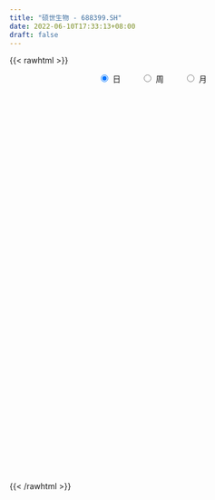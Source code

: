 ```yaml
---
title: "硕世生物 - 688399.SH"
date: 2022-06-10T17:33:13+08:00
draft: false
---
```

{{< rawhtml >}}
    <div style="text-align: center">
        <label style="padding: 1rem;"><input style="margin-right: .5rem" type="radio" name="period" value="D" checked onclick="period_change(this)">日</label>
        <label style="padding: 1rem;"><input style="margin-right: .5rem" type="radio" name="period" value="W" onclick="period_change(this)">周</label>
        <label style="padding: 1rem;"><input style="margin-right: .5rem" type="radio" name="period" value="M" onclick="period_change(this)">月</label>
    </div>
    <div id="chart" style="height: 700px;"></div> 
    <script type="text/javascript">
        const D_v = [38782.76,28081.62,25357.22,18864.84,17403.95,28516.25,24449.21,23983.71,20640.29,18858.58,16877.17,13472.71,11910.28,11844.7,9794.44,22203.07,12009.11,24278.7,36377.11,35730.53,30720.88,23841.67,17636.84,20338.62,18436.72,18752.45,26472.79,24823.11,24179.06,17306.51,22122.57,20115.24,21867.08,22971.07,20191.61,24094.73,24729.22,32839.67,28073.78,25205.4,31472.59,33196.04,20408.4,20875.77,23209.15,21284.4,15935.03,16725.35,16436.86,25188.05,18741.42,18110.81,24986.82,20761.93,25791.72,27685.53,12708.05,13638.1,16620.74,12879.45,13074.71,11929.82,15202.16,12517.4,10970.53,26571.58,22685.28,13146.5,11318.35,12485.59,9708.67,6994.54,13991.75,12200.92,13594.45,6881.49,12070.79,10218.25,13676.53,8967.05,7178.43,10323.21,11637.87,7964.85,14985.9,26905.81,21838.5,28407.07,33376.74,20560.57,17864.67,16032.09,11446.31,14661.29,16925.69,17860.22,14230.8,18027.34,9735.81,10527.93,7192.05,10026.57,10557.6,12138.96,8379.85,7785.03,22495.55,17757.6,24182.34,14198.57,13039.26,8666.36,8760.7,8627.55,9546.21,12030.0,17289.97,10870.97,5806.41,4733.62,3712.38,8954.42,4579.77,4704.9,4762.46,12860.26,9449.69,9173.86,6183.52,4489.75,6814.95,5124.58,5831.37,8669.89,7151.02,16167.64,12791.11,10740.42,16271.46,16797.57,12654.76,9670.09,6753.43,9381.6,10566.64,11727.21,33910.21,17782.32,14482.21,14366.16,19044.13,13782.48,11755.72,11272.5,11564.66,12056.94,25435.6,16853.78,10187.51,14391.52,8901.9,11182.63,10376.57,8208.29,5431.22,6261.89,4048.26,22130.79,44969.11,37401.21,23284.57,15660.51,13224.77,14685.97,11594.14,12081.93,10135.39,8733.68,10096.72,10937.53,8212.65,10537.51,8697.14,7245.7,6091.33,5682.31,5161.23,4591.36,9930.38,7478.67,5713.69,4052.6,8153.56,3786.46,6801.38,8617.18,4194.41,5377.97,4249.4,6694.78,4499.66,3704.49,5543.85,12286.29,9234.19,5303.9,6012.11,7577.44,8032.9,9062.98,5422.4,3769.14,5856.26,4276.68,4062.83,5063.77,5631.35,8462.7,5359.53,16134.82,11730.64,20243.17,32787.11,23320.41,21347.56,14118.95,9088.9,31344.57,49177.81,35001.59,35521.89,32932.69,20960.53,21538.58,17707.47,11128.1,11800.41,31303.24,23168.03,22998.01,14518.71,13352.1,11297.95,16227.88,9458.51,9098.75,7998.86,9680.38,10022.17,12975.51,21202.04,15665.34,11808.4,8591.38,7178.16,6834.75,7132.7,4049.91,6327.7,9931.72,6225.35,12336.8,7818.17,11561.26,21304.23,13843.55,14860.55,10487.13,10379.15,10899.23,18862.24,15450.24,11247.3,14414.99,8023.76,6221.66,5617.27,12305.32,5379.73,6583.04,5655.85,6359.66,8462.92,4228.09,4372.37,6577.29,8808.11,8259.23,7260.86,6652.94,9964.03,15994.73,11368.58,23855.05,24591.35,26699.42,18743.18,14093.86,16138.8,8220.05,8370.93,8490.07,7848.26,8476.06,5575.57,6930.85,4434.36,5902.44,5978.56,6297.49,6270.77,5291.72,15744.49,6644.96,9631.08,9698.04,8864.91,6450.58,3753.63,4871.6,4133.76,5394.79,4124.94,4522.04,7821.58,4435.3,3636.62,4441.68,7030.85,3973.53,3592.71,3372.81,4390.87,3207.54,4566.02,2877.05,5168.11,4054.58,4700.29,3521.13,4046.9,5377.9,7362.12,12240.46,5484.22,13964.64,6471.05,4934.92,4497.28,5687.89,24720.05,16796.57,9110.32,8657.8,15336.41,8110.69,6798.53,8598.37,5230.08,6392.7,4776.36,5409.42,11844.89,5941.25,5208.84,8742.48,4407.23,4936.58,9959.72,5249.91,8633.53,8625.05,40298.01,31395.98,22216.02,13377.2,9387.28,11019.51,7954.87,7200.97,7936.89,8703.67,8719.62,13820.25,8309.42,7474.37,6826.63,16831.6,9094.68,6169.5,7768.36,5935.99,16431.96,20536.28,13774.94,16442.76,13337.62,12344.83,15302.01,11189.18,40911.1,37977.46,42613.94,56444.17,61928.35,71090.56,74965.28,52234.22,29914.55,27958.14,32802.75,16638.88,14691.99,10712.27,14613.86,12157.64,11685.07,9392.78,11937.39,10954.28,14655.34,7720.62,7192.04,18065.72,9437.06,20004.92,14019.6,13439.13,7728.33,15385.78,37332.25,35442.34,20131.19,19078.34,15912.29,16044.56,16038.8,18366.77,15107.08,26313.9,52659.5,50987.96,30345.48,30945.59,22520.69,18817.66,20084.41,16806.48,10766.9,17259.62,14441.85,10904.65,31854.7,21221.55,19488.71,13227.51,16118.24,10710.35,13458.3,12432.26,13747.58,13821.36,32214.51,29471.37,12670.55,15084.81,12912.2,10512.89,8068.72,11052.38,13687.4,13265.5,21459.03,12764.79,22349.93,16446.14,9071.11,10897.16,13495.55,11192.81,8888.23,11080.76,20206.98,6708.72,8291.41,19007.6,44369.16,30517.04,15232.65,14375.21,19041.89,21510.78,11115.08,9536.76,10202.96,14083.45,13876.21,9432.98,6299.93,11191.24]
const D_histogram = [0.0,0.4084330484,-0.3636770481,-0.6589031687,-0.5763465035,-0.0117663412,0.0582790844,0.6167430252,1.1896426994,1.3763622971,1.2679014184,0.6830236001,0.0207315546,-0.3835477888,-0.8695240764,-0.3383828277,-0.1074821338,0.7051407564,3.4151041292,4.9697498291,6.0788594355,5.8654144983,4.9765537651,4.4118135999,3.9970229877,3.9281680751,5.4160717091,7.0395212006,7.0883524615,6.8973398822,7.2203760629,7.2253112765,8.1641346107,10.2778004791,10.9061320601,14.3422022453,18.936645763,17.5020153656,11.6288189446,7.5614095144,8.1282118902,5.3930053318,2.3466062687,0.0540365696,-2.4041442029,-5.1974605724,-6.2186482857,-7.273929797,-7.4196965274,-6.1686566571,-5.9749921604,-5.6971282767,-5.0151593439,-6.3282701548,-9.1513003064,-12.5521237911,-15.2721999314,-16.4513542008,-17.4537211953,-17.0091487876,-15.0869870489,-13.1889521863,-10.3556711484,-8.340024514,-7.8871569315,-9.6895441336,-10.9018244775,-11.3137773949,-11.4658129636,-10.2146806645,-9.1474576499,-8.0225565155,-7.2314871456,-6.8960914931,-5.8538885036,-4.8349898161,-4.7218651756,-4.7025704255,-5.1842088463,-5.0084677331,-4.125568115,-3.1222184327,-1.5668255745,-0.388584481,0.981866992,3.8135506097,5.9489301043,9.2422667674,11.4581999234,11.6944393429,10.7848241218,9.3728414929,8.5512445546,8.6082836278,8.3184844577,7.8668764662,6.9966762956,5.1771087824,3.6240185905,2.4004516333,1.1612960218,0.1463510157,-0.3484451571,-1.6270825008,-2.8667923929,-2.9141942072,-0.7277745802,-0.2823440827,1.2278965164,2.0057367682,1.6027082837,1.4202337465,1.1028053999,0.9178573928,0.0149789929,0.3061299176,-0.3269916065,-1.2068279722,-1.8401538355,-1.9669565378,-1.9004434842,-2.5728193738,-2.8082197524,-2.7190829368,-2.4371332104,-1.1871245895,-0.959900875,-1.1281919043,-1.4883180766,-1.6432783098,-1.7988129091,-1.6112405955,-1.2945481032,-0.7286962491,-0.4271568098,-0.840908913,-0.5759783198,-0.5364145273,-0.0052482799,0.5585996763,0.5575253925,0.8182712048,0.9110514366,1.2285711979,1.0114626855,1.2781815414,2.7866093683,3.2590702839,3.0047014058,3.1583270338,3.6609139671,3.0628831124,2.5115803144,2.1569694813,1.8104027964,1.548013369,1.8374545724,1.3608532031,0.7476347871,0.6140213876,0.282460333,-0.4448891233,-0.4730428732,-0.6098703591,-0.6141585283,-0.7258402053,-0.7422482546,0.113457385,3.11142303,5.0733929339,4.7316875569,4.4120832256,3.2936107554,1.9527394653,1.122244528,-0.0659651989,-1.2991590358,-1.9983540419,-2.8998293495,-3.9686740509,-4.040947769,-3.2988163278,-2.9270297025,-2.7708302842,-2.4855100414,-2.3761638813,-2.3251007311,-2.1777576479,-1.6422530872,-1.1800703394,-0.9430126776,-0.6116386903,-0.8370122209,-0.7836962108,-1.2210535872,-2.1916871072,-2.618080585,-2.5454857044,-2.4312780559,-2.5869096931,-2.3921809115,-1.9921813969,-1.3989017817,-0.3754329966,0.4615461536,1.0575755232,1.2289725494,1.6419080403,1.8253817728,2.1352435139,2.0966941754,1.9403941673,1.773411702,1.5808326766,1.3461554879,1.1077277009,1.1258120434,0.678298856,0.1574299618,0.6424408062,0.8905496286,1.4256895426,2.7291021463,3.1274148016,2.6304771054,2.4929359751,2.2809665044,3.0033937008,4.9668462288,5.4726023735,5.7634491185,4.1509043896,3.4006843765,1.7802505121,-0.0015943624,-1.398719012,-2.5555003049,-1.424290958,-1.287169584,-0.7830984997,-0.4776356571,-0.7104412503,-0.8532613164,-0.466932339,-0.5792532697,-0.9439413573,-1.0351917258,-1.021942213,-0.8790182368,-1.1708469804,-0.6374086923,-0.2367185255,-0.2945238315,-0.5524025486,-0.7045640578,-0.5562434907,-0.667712231,-0.7348973615,-0.6453231804,-0.4409366283,-0.2521547533,0.1083396811,0.2784323882,0.6342549195,1.6856387693,1.9270212408,1.5134767674,0.8716773338,0.3852274059,0.2115848512,0.5010858213,0.1877032843,-0.1467684139,-1.0298894609,-1.7589749464,-2.0289203282,-2.0784641313,-2.4483990325,-2.465765615,-2.1707413493,-2.0235628581,-1.7507071711,-1.7367773983,-1.6100458791,-1.3728284312,-0.9914276043,-0.4442156372,-0.2330118661,-0.338678588,-0.6398333382,-0.5772110288,-0.1175161514,0.3393969374,1.2152880549,1.6241664639,2.3514565773,2.6145280914,2.5196616277,1.8767594332,1.3690598943,1.0500071012,0.7403584386,0.3624424181,-0.1350038529,-0.484426308,-0.8397115731,-1.027523334,-1.0222355907,-1.1906162665,-1.0268156167,-0.6285095192,-0.2685932396,-0.7633930423,-1.131886598,-1.7081944982,-2.3385324124,-2.3044873051,-2.3700278827,-2.2811037361,-1.8669974867,-1.4586174323,-1.1446620557,-0.9222465036,-0.759105625,-0.3087252472,-0.0081777154,0.1035870285,0.0386009057,0.1284400628,0.1073782769,0.1484914962,0.1303546434,0.2614440541,0.3662787002,0.1930562845,0.2262506603,0.1000259965,-0.0023060055,-0.0415350467,0.0483689429,0.2341713318,0.1328499226,-0.2136259072,0.1447304097,0.3832962187,0.9794855045,1.2028306127,1.2807810385,1.3716381798,0.9540690975,1.7308767862,2.3347754342,2.581444611,2.4073435535,2.6617442996,2.6471194835,2.4528644033,1.8072741205,1.2193114653,0.9080244278,0.6191131675,0.353493496,0.5297677181,0.5698749795,0.5722882095,0.3077757391,0.0607936241,-0.0417767696,0.0799129376,0.0784180328,0.2082967952,0.2613487773,1.3011838729,1.9894473792,1.7409093011,1.3418413787,0.9256361655,0.2567456618,-0.4020268226,-0.787349166,-0.9480138416,-1.1270394059,-1.0580071173,-0.7389778508,-0.5782381031,-0.6284804494,-0.6645826737,-0.3552866817,-0.2590824541,-0.1617701924,-0.2924959988,-0.400364322,-0.1025183577,0.4278597782,0.7095308833,0.8572250089,0.9878299966,0.8631386706,0.9435716194,0.8685986334,1.6005524804,2.5180092063,3.0454346566,4.5420798884,5.402942829,7.3701238994,5.6592700915,3.0740932659,1.3438592184,-0.0577120649,-2.2026768257,-3.4778440708,-4.5083138628,-5.109881276,-5.4492171544,-5.5748376722,-5.477652871,-5.11025983,-4.6181317786,-4.2194480247,-4.1395049208,-3.8341780337,-3.3706011183,-2.6068371034,-2.0215079213,-1.1892742202,-0.5067689708,-0.4077535812,-0.142651153,-0.1680120162,0.3601858825,1.0645203554,1.1915177221,1.3506058892,1.4111763044,1.4604038647,1.4940600908,0.7737783791,0.1338608113,0.5322666231,1.8152840111,2.6457965548,2.4928186889,1.7895634658,1.2713316808,1.0477766931,1.1139769358,0.6678264224,0.433589704,0.3868632953,-0.0551379184,-0.2895480337,0.333223692,0.7450963475,0.6862330218,0.7486579664,0.8393674527,0.5365329239,0.0163629125,-0.210108433,-0.1016599323,-0.0146580365,0.8157188977,0.4865146289,0.2137442124,-0.2293754125,-0.6495774434,-1.202938306,-1.7084551585,-2.3073909387,-2.3787535933,-1.831397834,-1.7127377345,-1.3347676658,-0.3892039844,0.2482331622,0.5028461843,0.6925575997,0.7049838596,0.8018677705,0.7533286759,0.7555058068,0.1347801052,-0.2640341843,-0.5584099525,-0.1815842485,0.9737599693,1.2804794904,1.2551948632,1.0221956167,0.9082055251,-0.5070242606,-1.2840400442,-1.7628808906,-1.9223272571,-1.7437609156,-1.6299461871,-1.5449280082,-1.4846381285,-1.2743364229]
const D_fast = [0.0,0.5105413105,-0.352488048,-0.8124399608,-0.8739699215,-0.3123313445,-0.2277161478,0.4849335493,1.3552438983,1.8860540703,2.0945685462,1.6804466279,1.0233374711,0.5231711805,-0.1801861262,0.2663594156,0.4703895761,1.4592976554,5.0230370604,7.8201202176,10.4489446829,11.7018533702,12.0571310783,12.5953443131,13.1798094478,14.092996554,16.9349181152,20.3182479069,22.1391672832,23.6724896745,25.8006198708,27.6118829036,30.5917398905,35.2748558786,38.6297204747,45.6513412212,54.9799461796,57.9208196236,54.9548279387,52.7777708872,55.3766262355,53.9896710101,51.5299235142,49.2508629574,46.1916461343,42.0989646217,39.523114837,36.6493508764,34.6486600141,34.3575357202,33.0574521768,31.9110339913,31.3392130881,28.4440347385,23.3331795104,16.7943250779,10.2561989547,4.9642061351,-0.4015911582,-4.2093059474,-6.0588909709,-7.4580941549,-7.2137309041,-7.2830903982,-8.8020120486,-13.0267852841,-16.9645217474,-20.2049190135,-23.223407823,-24.5259456901,-25.745587088,-26.6263250825,-27.6431274989,-29.0317547198,-29.4530238561,-29.6428726227,-30.710214276,-31.8665621323,-33.6442527647,-34.7206285847,-34.8691209955,-34.6463259213,-33.4826394567,-32.4015444835,-30.7856262625,-27.0005549924,-23.3779429717,-17.7740396168,-12.6935564799,-9.5337072247,-7.7471164153,-6.8158886711,-5.4996744706,-3.2905644906,-1.5007425462,0.0143685789,0.8933374822,0.3680471645,-0.2790383797,-0.9024924285,-1.8513240346,-2.8296812868,-3.4115887489,-5.0969967178,-7.0534047081,-7.8293550741,-5.8248790923,-5.4500346154,-3.6328198872,-2.3535454433,-2.3558968569,-2.1833129575,-2.2250399541,-2.180523613,-3.0796572647,-2.7119738606,-3.4268432863,-4.608386645,-5.7017509672,-6.320292804,-6.7288906214,-8.0444713545,-8.9819266712,-9.5725605898,-9.899894166,-8.9466666924,-8.9594181967,-9.4097572021,-10.1419628935,-10.7077427042,-11.3129805308,-11.5282183661,-11.5351628995,-11.1514851078,-10.9567348709,-11.5807142024,-11.4597781892,-11.5543180285,-11.024463851,-10.3209659758,-10.1826589114,-9.7173452978,-9.3968022069,-8.7721396462,-8.7363824872,-8.150118246,-5.945038077,-4.6578095904,-4.161003117,-3.2177957306,-1.7999803055,-1.6322903821,-1.5556981015,-1.3710665643,-1.2650325501,-1.1404186353,-0.3916137888,-0.5280018574,-0.9543115765,-0.9344196291,-1.1953656004,-2.0339373375,-2.1803518058,-2.4696468814,-2.6274746827,-2.920616411,-3.122586524,-2.2385165381,1.5373048643,4.7676230017,5.6088395139,6.3922559891,6.0971862077,5.244499784,4.6945659787,3.489864952,1.9318813561,0.7330978396,-0.8933348054,-2.9543480195,-4.0368586799,-4.1194313206,-4.4794021209,-5.0159102736,-5.3519675412,-5.8366623515,-6.366874384,-6.7639707128,-6.6390294238,-6.471864261,-6.4705597686,-6.2920954538,-6.7267220396,-6.8693300822,-7.6119508554,-9.1305061522,-10.2114197762,-10.7751963218,-11.2688081872,-12.0711672477,-12.4744836939,-12.5725295286,-12.3289753588,-11.3993648228,-10.4469991342,-9.5865758838,-9.1079357203,-8.2845232193,-7.6447040437,-6.8010314241,-6.3154072187,-5.986608685,-5.7102382248,-5.507609081,-5.4057473977,-5.3672432595,-5.0677059061,-5.3456443796,-5.8271557833,-5.1815347373,-4.7107885077,-3.8192262081,-1.8335380679,-0.6533717122,-0.492690132,-0.0069972685,0.3512748869,1.8245505085,5.0297145937,6.9036213317,8.6353303563,8.0605117248,8.1604628058,6.9850915695,5.2028481044,3.4560437017,1.6603873327,2.4355239401,2.250852918,2.5591493775,2.7452033058,2.3347874,1.9786520048,2.2482478975,1.9911136493,1.3904402223,1.0403919224,0.798155882,0.7213252989,0.1367848103,0.5108709253,0.8523814607,0.7209451969,0.3249658426,-0.003336681,0.0059230134,-0.2724737846,-0.5233832556,-0.5951398695,-0.5009874745,-0.3752442879,0.0123350668,0.252035871,0.7664221321,2.2392156743,2.962353456,2.9271781744,2.5032980743,2.1131549978,1.9924086559,2.4071810814,2.1407243654,1.7695605638,0.6289671516,-0.5398620706,-1.3170375344,-1.8861973703,-2.8682320296,-3.5020400159,-3.7497010876,-4.1084133108,-4.2732344167,-4.6934989934,-4.9692789439,-5.0752686038,-4.941724678,-4.5055666202,-4.3526158157,-4.5429521846,-5.0040652693,-5.0857457172,-4.6554298776,-4.1136675545,-2.9339544232,-2.1190343982,-0.8038801404,0.1128233964,0.6478723396,0.4741600035,0.3087254381,0.2521744203,0.1276153675,-0.1596900485,-0.6908872827,-1.1614163149,-1.7266294732,-2.1713220676,-2.4215932221,-2.8876279644,-2.9805312188,-2.7393525011,-2.4465845314,-3.1322325947,-3.7836977998,-4.7870543247,-6.0020253419,-6.5441020609,-7.2021496092,-7.6835013966,-7.7361445189,-7.6924188225,-7.6646289598,-7.6727750337,-7.6994105613,-7.3262114953,-7.0277083923,-6.8900468913,-6.9453827877,-6.8234336149,-6.8176508315,-6.7394147382,-6.7249629302,-6.5285125059,-6.3321081848,-6.4570665294,-6.3673094885,-6.4685276532,-6.5714361566,-6.6210489594,-6.5190527342,-6.2747075123,-6.3428164409,-6.7426987474,-6.3481598281,-6.0137699645,-5.1727093025,-4.6486565411,-4.2505108558,-3.8167441695,-3.9957959774,-2.7862690922,-1.5986765856,-0.7066462561,-0.2789114252,0.6409253958,1.2880804506,1.7070414712,1.5132697185,1.2301349297,1.1458539991,1.0117210306,0.8344747331,1.1431908848,1.325766891,1.4712521735,1.2836836378,1.0518999288,0.9388853428,1.0805532843,1.0986628877,1.2806158489,1.3990050253,2.7641360892,3.9497614402,4.1364506874,4.0728431097,3.8880469379,3.2833428496,2.5240636596,1.9419040246,1.5442358887,1.0834504729,0.8879809822,1.022265786,1.0384460079,0.8310835492,0.6288356565,0.8493099781,0.8807435921,0.9376133058,0.7337634996,0.5258040959,0.7980204708,1.4353635513,1.8944173772,2.256417755,2.6339802419,2.7250735836,3.0413994372,3.1835761095,4.3156680767,5.8626271041,7.1514112185,9.7835764225,11.9951750703,15.8048871155,15.5088508305,13.6921973215,12.2979280785,10.881928779,8.1862948118,6.041666549,3.8841182913,2.005080559,0.303440392,-1.2158895438,-2.4881179603,-3.3982898768,-4.0606947701,-4.7168730224,-5.6718061486,-6.32502377,-6.7040971341,-6.5920423951,-6.5120901933,-5.9771750473,-5.4213620406,-5.4242850463,-5.1948454064,-5.2622092736,-4.6439649043,-3.6735003426,-3.2486235453,-2.7518839059,-2.3385194146,-1.9241908881,-1.5170196394,-2.0438567562,-2.6503091213,-2.1188366537,-0.3819982629,1.1099634196,1.5801902258,1.3243258692,1.1239270043,1.1623161899,1.5070106665,1.2278167588,1.1019774664,1.1519668815,0.6961811882,0.3893840644,1.0954617132,1.6936084556,1.8063033852,2.0558928215,2.356444171,2.1877428731,1.6716635899,1.3926651362,1.4756986538,1.5590360405,2.5933426991,2.3857670875,2.1664327242,1.665969246,1.0833728544,0.2292774153,-0.7033532269,-1.8791367417,-2.5451877947,-2.4556814938,-2.765205828,-2.7209276758,-1.8726649905,-1.1731695533,-0.7928449852,-0.4299941698,-0.241321945,0.0560289085,0.1958219828,0.3868755655,-0.2001551098,-0.6649779454,-1.0989562017,-0.7675265598,0.6312576503,1.258097044,1.5466111326,1.5691607902,1.6822220799,0.1402362291,-0.9577895655,-1.8773506346,-2.5173788154,-2.7747527028,-3.068424521,-3.3696383442,-3.6805079966,-3.7887903967]
const D_slow = [0.0,0.1021082621,0.0111890001,-0.1535367921,-0.297623418,-0.3005650033,-0.2859952322,-0.1318094759,0.165601199,0.5096917732,0.8266671278,0.9974230278,1.0026059165,0.9067189693,0.6893379502,0.6047422433,0.5778717098,0.7541568989,1.6079329312,2.8503703885,4.3700852474,5.836438872,7.0805773132,8.1835307132,9.1827864601,10.1648284789,11.5188464062,13.2787267063,15.0508148217,16.7751497923,18.580243808,20.3865716271,22.4276052798,24.9970553996,27.7235884146,31.3091389759,36.0433004167,40.418804258,43.3260089942,45.2163613728,47.2484143453,48.5966656783,49.1833172455,49.1968263879,48.5957903371,47.296425194,45.7417631226,43.9232806734,42.0683565415,40.5261923773,39.0324443372,37.608162268,36.354372432,34.7723048933,32.4844798167,29.346448869,25.5283988861,21.4155603359,17.0521300371,12.7998428402,9.028096078,5.7308580314,3.1419402443,1.0569341158,-0.9148551171,-3.3372411505,-6.0626972699,-8.8911416186,-11.7575948595,-14.3112650256,-16.5981294381,-18.603768567,-20.4116403534,-22.1356632266,-23.5991353525,-24.8078828066,-25.9883491005,-27.1639917068,-28.4600439184,-29.7121608517,-30.7435528804,-31.5241074886,-31.9158138822,-32.0129600025,-31.7674932545,-30.8141056021,-29.326873076,-27.0163063842,-24.1517564033,-21.2281465676,-18.5319405371,-16.1887301639,-14.0509190252,-11.8988481183,-9.8192270039,-7.8525078873,-6.1033388134,-4.8090616178,-3.9030569702,-3.3029440619,-3.0126200564,-2.9760323025,-3.0631435918,-3.469914217,-4.1866123152,-4.915160867,-5.097104512,-5.1676905327,-4.8607164036,-4.3592822116,-3.9586051406,-3.603546704,-3.327845354,-3.0983810058,-3.0946362576,-3.0181037782,-3.0998516798,-3.4015586728,-3.8615971317,-4.3533362662,-4.8284471372,-5.4716519807,-6.1737069188,-6.853477653,-7.4627609556,-7.7595421029,-7.9995173217,-8.2815652978,-8.6536448169,-9.0644643944,-9.5141676217,-9.9169777706,-10.2406147964,-10.4227888586,-10.5295780611,-10.7398052893,-10.8837998693,-11.0179035011,-11.0192155711,-10.879565652,-10.7401843039,-10.5356165027,-10.3078536435,-10.0007108441,-9.7478451727,-9.4282997873,-8.7316474453,-7.9168798743,-7.1657045229,-6.3761227644,-5.4608942726,-4.6951734945,-4.0672784159,-3.5280360456,-3.0754353465,-2.6884320043,-2.2290683612,-1.8888550604,-1.7019463636,-1.5484410167,-1.4778259335,-1.5890482143,-1.7073089326,-1.8597765223,-2.0133161544,-2.1947762057,-2.3803382694,-2.3519739231,-1.5741181656,-0.3057699322,0.877151957,1.9801727635,2.8035754523,3.2917603186,3.5723214506,3.5558301509,3.2310403919,2.7314518815,2.0064945441,1.0143260314,0.0040890891,-0.8206149928,-1.5523724184,-2.2450799895,-2.8664574998,-3.4604984701,-4.0417736529,-4.5862130649,-4.9967763367,-5.2917939215,-5.5275470909,-5.6804567635,-5.8897098187,-6.0856338714,-6.3908972682,-6.938819045,-7.5933391913,-8.2297106174,-8.8375301313,-9.4842575546,-10.0823027825,-10.5803481317,-10.9300735771,-11.0239318262,-10.9085452878,-10.644151407,-10.3369082697,-9.9264312596,-9.4700858164,-8.936274938,-8.4121013941,-7.9270028523,-7.4836499268,-7.0884417576,-6.7519028857,-6.4749709604,-6.1935179496,-6.0239432356,-5.9845857451,-5.8239755435,-5.6013381364,-5.2449157507,-4.5626402142,-3.7807865138,-3.1231672374,-2.4999332436,-1.9296916175,-1.1788431923,0.0628683649,1.4310189582,2.8718812379,3.9096073353,4.7597784294,5.2048410574,5.2044424668,4.8547627138,4.2158876376,3.8598148981,3.5380225021,3.3422478771,3.2228389629,3.0452286503,2.8319133212,2.7151802364,2.570366919,2.3343815797,2.0755836482,1.820098095,1.6003435358,1.3076317907,1.1482796176,1.0890999862,1.0154690283,0.8773683912,0.7012273768,0.5621665041,0.3952384463,0.211514106,0.0501833109,-0.0600508462,-0.1230895345,-0.0960046143,-0.0263965172,0.1321672126,0.553576905,1.0353322152,1.413701407,1.6316207405,1.7279275919,1.7808238047,1.9060952601,1.9530210811,1.9163289777,1.6588566125,1.2191128759,0.7118827938,0.192266761,-0.4198329971,-1.0362744009,-1.5789597382,-2.0848504527,-2.5225272455,-2.9567215951,-3.3592330649,-3.7024401727,-3.9502970737,-4.061350983,-4.1196039496,-4.2042735966,-4.3642319311,-4.5085346883,-4.5379137262,-4.4530644918,-4.1492424781,-3.7432008621,-3.1553367178,-2.5017046949,-1.871789288,-1.4025994297,-1.0603344562,-0.7978326809,-0.6127430712,-0.5221324667,-0.5558834299,-0.6769900069,-0.8869179001,-1.1437987336,-1.3993576313,-1.6970116979,-1.9537156021,-2.1108429819,-2.1779912918,-2.3688395524,-2.6518112019,-3.0788598264,-3.6634929295,-4.2396147558,-4.8321217265,-5.4023976605,-5.8691470322,-6.2338013903,-6.5199669042,-6.7505285301,-6.9403049363,-7.0174862481,-7.019530677,-6.9936339198,-6.9839836934,-6.9518736777,-6.9250291085,-6.8879062344,-6.8553175736,-6.78995656,-6.698386885,-6.6501228139,-6.5935601488,-6.5685536497,-6.5691301511,-6.5795139127,-6.567421677,-6.5088788441,-6.4756663634,-6.5290728402,-6.4928902378,-6.3970661831,-6.152194807,-5.8514871538,-5.5312918942,-5.1883823493,-4.9498650749,-4.5171458784,-3.9334520198,-3.2880908671,-2.6862549787,-2.0208189038,-1.3590390329,-0.7458229321,-0.294004402,0.0108234644,0.2378295713,0.3926078632,0.4809812372,0.6134231667,0.7558919115,0.8989639639,0.9759078987,0.9911063047,0.9806621123,1.0006403467,1.0202448549,1.0723190537,1.137656248,1.4629522162,1.960314061,2.3955413863,2.731001731,2.9624107724,3.0265971878,2.9260904822,2.7292531907,2.4922497303,2.2104898788,1.9459880995,1.7612436368,1.616684111,1.4595639986,1.2934183302,1.2045966598,1.1398260463,1.0993834982,1.0262594985,0.9261684179,0.9005388285,1.0075037731,1.1848864939,1.3991927461,1.6461502453,1.8619349129,2.0978278178,2.3149774761,2.7151155962,3.3446178978,4.105976562,5.2414965341,6.5922322413,8.4347632161,9.849580739,10.6181040555,10.9540688601,10.9396408439,10.3889716374,9.5195106198,8.3924321541,7.1149618351,5.7526575465,4.3589481284,2.9895349107,1.7119699532,0.5574370085,-0.4974249977,-1.5323012279,-2.4908457363,-3.3334960159,-3.9852052917,-4.490582272,-4.7879008271,-4.9145930698,-5.0165314651,-5.0521942534,-5.0941972574,-5.0041507868,-4.738020698,-4.4401412674,-4.1024897951,-3.749695719,-3.3845947528,-3.0110797301,-2.8176351354,-2.7841699325,-2.6511032768,-2.197282274,-1.5358331353,-0.9126284631,-0.4652375966,-0.1474046764,0.1145394968,0.3930337308,0.5599903364,0.6683877624,0.7651035862,0.7513191066,0.6789320982,0.7622380212,0.9485121081,1.1200703635,1.3072348551,1.5170767183,1.6512099492,1.6553006774,1.6027735691,1.5773585861,1.5736940769,1.7776238014,1.8992524586,1.9526885117,1.8953446586,1.7329502977,1.4322157213,1.0051019316,0.428254197,-0.1664342014,-0.6242836599,-1.0524680935,-1.38616001,-1.4834610061,-1.4214027155,-1.2956911694,-1.1225517695,-0.9463058046,-0.745838862,-0.557506693,-0.3686302413,-0.334935215,-0.4009437611,-0.5405462492,-0.5859423113,-0.342502319,-0.0223824464,0.2914162694,0.5469651735,0.7740165548,0.6472604897,0.3262504786,-0.114469744,-0.5950515583,-1.0309917872,-1.438478334,-1.824710336,-2.1958698681,-2.5144539739]
const D_data = [['2020-05-20', 193.8, 173.5, 168.89, 199.88],['2020-05-21', 176.7, 179.9, 172.2, 186.58],['2020-05-22', 176.02, 164.14, 160.18, 178.88],['2020-05-25', 164.14, 166.8, 163.5, 174.58],['2020-05-26', 167.9, 170.43, 162.22, 172.58],['2020-05-27', 169.9, 177.95, 167.0, 189.77],['2020-05-28', 177.0, 173.45, 165.01, 187.0],['2020-05-29', 173.46, 181.52, 169.58, 185.5],['2020-06-01', 184.63, 185.5, 181.5, 187.77],['2020-06-02', 185.58, 183.8, 176.22, 185.58],['2020-06-03', 181.46, 181.47, 180.74, 187.0],['2020-06-04', 178.37, 174.53, 172.99, 181.9],['2020-06-05', 171.09, 170.6, 170.55, 176.99],['2020-06-08', 169.4, 170.93, 165.2, 172.49],['2020-06-09', 170.77, 167.1, 166.26, 172.72],['2020-06-10', 167.1, 179.58, 167.0, 180.1],['2020-06-11', 180.0, 177.79, 176.1, 180.98],['2020-06-12', 182.16, 188.25, 182.16, 192.5],['2020-06-15', 210.08, 223.42, 196.96, 223.87],['2020-06-16', 214.49, 224.2, 208.51, 240.69],['2020-06-17', 220.99, 230.8, 219.77, 242.6],['2020-06-18', 232.5, 222.18, 215.6, 235.8],['2020-06-19', 219.86, 216.0, 215.95, 225.77],['2020-06-22', 220.0, 220.98, 217.43, 233.7],['2020-06-23', 219.5, 224.82, 218.18, 230.88],['2020-06-24', 224.5, 232.41, 220.08, 233.3],['2020-06-29', 233.3, 261.08, 233.3, 268.88],['2020-06-30', 258.89, 278.0, 255.18, 289.0],['2020-07-01', 278.0, 270.5, 268.0, 287.5],['2020-07-02', 269.2, 275.0, 265.1, 283.5],['2020-07-03', 272.3, 290.0, 268.13, 296.6],['2020-07-06', 285.0, 295.49, 285.0, 298.6],['2020-07-07', 294.91, 319.0, 287.0, 329.9],['2020-07-08', 319.2, 352.81, 319.2, 359.26],['2020-07-09', 355.18, 353.91, 344.01, 370.0],['2020-07-10', 356.8, 414.5, 350.82, 417.6],['2020-07-13', 450.0, 469.0, 415.57, 476.76],['2020-07-14', 470.0, 422.1, 379.94, 476.0],['2020-07-15', 408.0, 364.31, 364.1, 419.48],['2020-07-16', 358.0, 374.0, 355.5, 397.77],['2020-07-17', 375.71, 435.5, 375.51, 436.66],['2020-07-20', 438.0, 400.5, 378.0, 464.99],['2020-07-21', 381.11, 391.0, 360.0, 404.0],['2020-07-22', 385.0, 393.95, 381.02, 419.93],['2020-07-23', 387.88, 385.02, 362.5, 395.87],['2020-07-24', 380.0, 370.36, 356.39, 404.18],['2020-07-27', 372.0, 384.28, 372.0, 392.0],['2020-07-28', 387.5, 379.2, 360.11, 392.89],['2020-07-29', 375.0, 387.58, 375.0, 389.75],['2020-07-30', 387.58, 408.53, 387.58, 424.9],['2020-07-31', 400.61, 400.0, 389.37, 411.48],['2020-08-03', 400.0, 403.12, 387.53, 403.89],['2020-08-04', 403.0, 411.77, 402.5, 434.95],['2020-08-05', 396.0, 385.57, 371.0, 397.0],['2020-08-06', 379.0, 354.0, 346.0, 391.0],['2020-08-07', 349.12, 325.56, 301.5, 357.99],['2020-08-10', 323.27, 310.22, 305.1, 324.8],['2020-08-11', 314.01, 309.56, 307.0, 327.97],['2020-08-12', 308.5, 294.98, 284.38, 313.6],['2020-08-13', 301.6, 299.89, 291.25, 301.98],['2020-08-14', 299.9, 313.5, 296.88, 314.99],['2020-08-17', 310.65, 313.26, 297.65, 315.0],['2020-08-18', 316.0, 329.0, 312.0, 332.55],['2020-08-19', 325.3, 324.7, 315.36, 331.98],['2020-08-20', 317.12, 305.3, 300.79, 319.2],['2020-08-21', 303.49, 266.0, 263.76, 303.49],['2020-08-24', 258.0, 256.27, 239.12, 262.0],['2020-08-25', 252.53, 251.9, 248.4, 261.98],['2020-08-26', 252.0, 243.0, 242.31, 259.0],['2020-08-27', 245.36, 253.0, 241.0, 260.0],['2020-08-28', 253.02, 247.0, 241.16, 254.95],['2020-08-31', 247.0, 244.26, 243.5, 249.0],['2020-09-01', 248.68, 236.36, 231.8, 248.68],['2020-09-02', 234.4, 224.99, 224.43, 239.79],['2020-09-03', 224.98, 229.2, 216.6, 235.8],['2020-09-04', 223.0, 226.75, 221.58, 228.8],['2020-09-07', 225.84, 211.0, 210.1, 228.98],['2020-09-08', 210.0, 202.6, 201.06, 211.99],['2020-09-09', 201.68, 187.12, 187.12, 201.68],['2020-09-10', 189.98, 186.28, 186.01, 195.51],['2020-09-11', 184.1, 190.03, 184.1, 191.99],['2020-09-14', 194.0, 189.3, 186.55, 197.3],['2020-09-15', 192.21, 196.75, 189.0, 196.8],['2020-09-16', 196.75, 194.09, 191.11, 196.75],['2020-09-17', 194.8, 199.1, 192.6, 205.0],['2020-09-18', 201.37, 226.28, 199.2, 227.8],['2020-09-21', 223.0, 230.66, 222.0, 243.25],['2020-09-22', 232.0, 261.99, 231.5, 261.99],['2020-09-23', 262.89, 268.1, 250.0, 286.8],['2020-09-24', 260.2, 256.0, 252.0, 275.0],['2020-09-25', 259.07, 246.0, 245.33, 266.66],['2020-09-28', 246.73, 239.02, 234.02, 257.98],['2020-09-29', 244.84, 245.4, 239.0, 247.7],['2020-09-30', 242.3, 259.38, 242.28, 261.36],['2020-10-09', 265.16, 259.65, 253.0, 272.0],['2020-10-12', 265.0, 260.85, 251.27, 265.97],['2020-10-13', 255.01, 256.99, 253.31, 264.9],['2020-10-14', 257.9, 241.9, 240.0, 257.9],['2020-10-15', 240.99, 239.0, 235.0, 242.97],['2020-10-16', 239.0, 237.5, 231.0, 239.99],['2020-10-19', 238.1, 231.6, 231.0, 239.48],['2020-10-20', 237.27, 228.39, 218.02, 237.27],['2020-10-21', 229.96, 230.3, 227.0, 239.91],['2020-10-22', 227.79, 214.4, 213.0, 227.79],['2020-10-23', 218.89, 205.7, 205.0, 218.89],['2020-10-26', 207.91, 214.18, 205.03, 216.6],['2020-10-27', 216.0, 245.81, 213.01, 248.67],['2020-10-28', 242.62, 229.99, 227.36, 248.43],['2020-10-29', 238.99, 248.31, 235.01, 254.0],['2020-10-30', 252.94, 245.98, 240.8, 252.94],['2020-11-02', 246.0, 233.05, 229.77, 248.0],['2020-11-03', 234.36, 234.9, 226.1, 238.0],['2020-11-04', 237.15, 232.37, 231.37, 244.0],['2020-11-05', 235.5, 233.02, 226.1, 236.99],['2020-11-06', 234.21, 221.0, 218.8, 234.97],['2020-11-09', 221.98, 234.0, 220.0, 234.89],['2020-11-10', 234.0, 221.04, 221.0, 244.99],['2020-11-11', 219.7, 212.76, 210.03, 219.87],['2020-11-12', 213.99, 210.0, 208.0, 216.95],['2020-11-13', 210.0, 212.17, 206.79, 215.0],['2020-11-16', 211.2, 212.22, 208.18, 213.99],['2020-11-17', 210.68, 198.78, 197.17, 212.0],['2020-11-18', 196.5, 198.8, 195.02, 202.99],['2020-11-19', 196.0, 199.32, 192.88, 201.88],['2020-11-20', 200.0, 199.65, 196.26, 204.32],['2020-11-23', 202.5, 213.4, 201.8, 213.67],['2020-11-24', 210.01, 202.6, 201.53, 211.0],['2020-11-25', 203.5, 195.8, 192.3, 203.5],['2020-11-26', 196.5, 189.7, 188.01, 197.57],['2020-11-27', 189.78, 188.35, 187.0, 192.5],['2020-11-30', 185.0, 184.79, 181.0, 187.0],['2020-12-01', 184.79, 186.42, 184.79, 189.7],['2020-12-02', 188.62, 186.8, 183.28, 188.95],['2020-12-03', 189.0, 190.03, 184.4, 194.5],['2020-12-04', 190.03, 187.11, 185.01, 191.83],['2020-12-07', 185.0, 175.81, 171.77, 185.0],['2020-12-08', 175.81, 181.8, 174.68, 185.0],['2020-12-09', 181.8, 177.79, 177.02, 186.68],['2020-12-10', 177.79, 183.71, 173.25, 186.3],['2020-12-11', 184.3, 185.75, 180.3, 189.76],['2020-12-14', 188.65, 179.1, 177.34, 190.05],['2020-12-15', 178.0, 182.12, 178.0, 185.16],['2020-12-16', 182.12, 180.18, 178.6, 182.99],['2020-12-17', 180.18, 183.52, 178.8, 185.65],['2020-12-18', 183.63, 176.58, 175.01, 185.7],['2020-12-21', 178.0, 182.33, 176.89, 182.94],['2020-12-22', 181.2, 203.05, 181.2, 204.94],['2020-12-23', 200.0, 196.68, 193.19, 200.01],['2020-12-24', 196.68, 189.6, 187.0, 198.88],['2020-12-25', 187.5, 195.95, 187.5, 199.85],['2020-12-28', 197.8, 204.0, 195.55, 206.55],['2020-12-29', 202.0, 191.92, 190.3, 202.49],['2020-12-30', 189.0, 191.0, 187.45, 194.89],['2020-12-31', 190.4, 192.34, 186.95, 194.68],['2021-01-04', 193.8, 191.66, 187.1, 193.8],['2021-01-05', 191.19, 192.0, 190.55, 198.18],['2021-01-06', 188.01, 200.0, 187.18, 202.2],['2021-01-07', 199.0, 190.88, 188.0, 199.0],['2021-01-08', 188.36, 186.8, 186.78, 193.4],['2021-01-11', 188.0, 191.1, 179.55, 193.0],['2021-01-12', 190.5, 187.5, 185.0, 192.68],['2021-01-13', 185.5, 179.38, 176.88, 187.5],['2021-01-14', 178.01, 185.49, 178.01, 188.15],['2021-01-15', 186.45, 182.99, 180.66, 189.77],['2021-01-18', 182.79, 183.5, 180.4, 185.98],['2021-01-19', 183.99, 181.0, 179.2, 184.65],['2021-01-20', 180.49, 180.93, 178.99, 183.0],['2021-01-21', 190.3, 193.55, 190.2, 198.88],['2021-01-22', 195.82, 231.88, 193.85, 232.26],['2021-01-25', 232.1, 235.51, 218.0, 240.3],['2021-01-26', 235.0, 215.01, 214.99, 235.0],['2021-01-27', 216.42, 217.37, 215.68, 223.79],['2021-01-28', 210.9, 206.89, 206.51, 217.37],['2021-01-29', 209.68, 199.97, 196.19, 211.44],['2021-02-01', 198.0, 202.2, 195.0, 206.19],['2021-02-02', 202.5, 193.17, 191.13, 202.5],['2021-02-03', 193.25, 185.97, 185.01, 195.0],['2021-02-04', 185.98, 186.52, 183.0, 190.5],['2021-02-05', 186.52, 178.01, 178.01, 189.77],['2021-02-08', 177.99, 168.02, 164.01, 177.99],['2021-02-09', 167.7, 174.27, 164.95, 176.35],['2021-02-10', 174.52, 183.29, 172.3, 184.9],['2021-02-18', 186.77, 179.0, 177.77, 186.97],['2021-02-19', 179.07, 175.17, 172.53, 180.0],['2021-02-22', 175.2, 175.51, 174.29, 179.79],['2021-02-23', 175.51, 171.97, 171.55, 176.0],['2021-02-24', 173.0, 169.25, 168.0, 173.0],['2021-02-25', 169.5, 168.57, 166.0, 171.93],['2021-02-26', 169.25, 173.07, 167.58, 175.2],['2021-03-01', 173.34, 172.99, 168.01, 174.9],['2021-03-02', 172.9, 170.44, 169.5, 172.9],['2021-03-03', 171.11, 171.74, 168.7, 172.22],['2021-03-04', 171.74, 163.64, 163.01, 171.74],['2021-03-05', 162.85, 165.16, 161.8, 167.57],['2021-03-08', 165.98, 156.27, 156.0, 166.02],['2021-03-09', 156.91, 143.44, 142.21, 159.26],['2021-03-10', 144.11, 143.5, 142.51, 146.99],['2021-03-11', 144.92, 145.59, 140.73, 146.58],['2021-03-12', 147.5, 143.4, 141.1, 147.5],['2021-03-15', 143.9, 136.58, 135.0, 143.9],['2021-03-16', 137.94, 137.68, 135.2, 139.98],['2021-03-17', 137.5, 138.63, 137.03, 139.95],['2021-03-18', 138.5, 140.85, 138.45, 143.68],['2021-03-19', 140.6, 148.35, 139.0, 151.42],['2021-03-22', 150.0, 149.53, 149.0, 155.7],['2021-03-23', 149.5, 149.47, 145.01, 151.97],['2021-03-24', 150.43, 145.65, 142.12, 150.43],['2021-03-25', 146.97, 149.97, 143.1, 152.15],['2021-03-26', 151.8, 148.72, 144.95, 151.8],['2021-03-29', 150.0, 151.92, 149.22, 156.14],['2021-03-30', 151.8, 148.75, 147.03, 151.9],['2021-03-31', 149.0, 147.2, 147.0, 150.93],['2021-04-01', 146.58, 146.58, 142.67, 149.83],['2021-04-02', 147.83, 145.59, 144.55, 147.83],['2021-04-06', 145.22, 144.09, 143.1, 146.32],['2021-04-07', 144.36, 142.8, 141.2, 144.36],['2021-04-08', 142.8, 145.41, 142.01, 145.55],['2021-04-09', 144.0, 138.26, 137.86, 145.02],['2021-04-12', 138.16, 134.19, 134.05, 138.16],['2021-04-13', 136.0, 146.18, 135.5, 146.58],['2021-04-14', 147.8, 145.0, 140.1, 147.8],['2021-04-15', 145.8, 150.88, 140.56, 157.5],['2021-04-16', 149.0, 166.47, 148.48, 171.76],['2021-04-19', 169.0, 161.5, 158.3, 169.0],['2021-04-20', 162.9, 151.83, 151.0, 162.98],['2021-04-21', 150.89, 156.27, 150.89, 159.24],['2021-04-22', 154.4, 155.99, 153.02, 158.3],['2021-04-23', 156.52, 170.99, 156.02, 172.36],['2021-04-26', 173.5, 196.96, 173.5, 205.19],['2021-04-27', 201.0, 189.69, 181.0, 201.0],['2021-04-28', 193.48, 193.98, 181.86, 200.58],['2021-04-29', 188.73, 171.0, 171.0, 192.91],['2021-04-30', 171.88, 179.05, 171.88, 181.88],['2021-05-06', 179.05, 164.5, 160.88, 179.78],['2021-05-07', 166.38, 154.7, 153.33, 168.88],['2021-05-10', 156.99, 151.05, 150.2, 157.88],['2021-05-11', 154.03, 146.19, 143.09, 154.05],['2021-05-12', 150.0, 173.78, 149.97, 175.0],['2021-05-13', 167.97, 164.2, 164.0, 174.0],['2021-05-14', 166.9, 170.2, 165.08, 172.98],['2021-05-17', 175.0, 169.87, 168.2, 175.0],['2021-05-18', 169.5, 163.29, 159.01, 169.5],['2021-05-19', 164.7, 163.19, 159.58, 165.66],['2021-05-20', 161.21, 170.35, 160.16, 172.33],['2021-05-21', 169.0, 164.8, 164.8, 170.6],['2021-05-24', 162.11, 160.08, 158.01, 162.88],['2021-05-25', 160.06, 161.79, 160.06, 164.45],['2021-05-26', 163.0, 162.34, 158.35, 164.57],['2021-05-27', 162.54, 163.87, 161.0, 167.71],['2021-05-28', 164.0, 157.4, 157.4, 165.05],['2021-05-31', 160.38, 167.85, 160.38, 171.37],['2021-06-01', 167.85, 168.53, 164.6, 170.83],['2021-06-02', 168.0, 163.65, 163.0, 168.0],['2021-06-03', 164.5, 160.08, 160.06, 164.59],['2021-06-04', 159.58, 159.9, 159.58, 162.57],['2021-06-07', 162.99, 163.24, 161.51, 165.99],['2021-06-08', 164.0, 159.66, 158.5, 164.0],['2021-06-09', 159.53, 159.21, 158.05, 160.65],['2021-06-10', 160.83, 160.7, 158.8, 161.44],['2021-06-11', 161.25, 162.5, 158.05, 164.58],['2021-06-15', 163.86, 163.08, 159.68, 164.0],['2021-06-16', 164.0, 166.65, 162.93, 170.0],['2021-06-17', 165.0, 165.85, 163.4, 168.5],['2021-06-18', 166.8, 169.98, 166.01, 170.8],['2021-06-21', 169.0, 183.5, 168.41, 188.0],['2021-06-22', 183.03, 178.42, 176.5, 184.33],['2021-06-23', 173.01, 171.3, 166.03, 175.0],['2021-06-24', 170.65, 166.75, 166.05, 172.0],['2021-06-25', 167.0, 166.38, 166.01, 172.5],['2021-06-28', 165.01, 169.0, 165.0, 172.68],['2021-06-29', 169.0, 175.67, 168.0, 178.48],['2021-06-30', 173.2, 168.6, 167.4, 173.78],['2021-07-01', 169.0, 166.87, 166.26, 172.7],['2021-07-02', 165.99, 156.47, 155.3, 165.99],['2021-07-05', 156.44, 153.11, 152.22, 157.6],['2021-07-06', 153.0, 154.77, 152.32, 156.69],['2021-07-07', 154.66, 155.08, 152.6, 156.2],['2021-07-08', 155.01, 148.09, 147.76, 155.01],['2021-07-09', 147.1, 149.38, 146.0, 149.49],['2021-07-12', 149.6, 152.0, 147.05, 152.3],['2021-07-13', 152.0, 149.4, 149.0, 152.59],['2021-07-14', 152.0, 150.27, 150.01, 152.88],['2021-07-15', 149.67, 146.01, 143.19, 150.19],['2021-07-16', 145.99, 146.01, 145.37, 148.6],['2021-07-19', 145.8, 146.68, 144.11, 147.8],['2021-07-20', 146.2, 148.67, 146.0, 151.97],['2021-07-21', 150.8, 152.12, 150.8, 153.88],['2021-07-22', 153.0, 149.11, 148.88, 153.6],['2021-07-23', 150.56, 144.6, 144.46, 150.56],['2021-07-26', 145.81, 140.04, 139.6, 146.8],['2021-07-27', 140.1, 142.83, 137.73, 145.8],['2021-07-28', 141.02, 148.3, 136.0, 153.97],['2021-07-29', 149.22, 150.2, 147.11, 151.48],['2021-07-30', 150.0, 159.08, 149.0, 161.11],['2021-08-02', 165.61, 157.29, 156.99, 170.77],['2021-08-03', 156.0, 165.47, 155.01, 167.38],['2021-08-04', 165.4, 163.93, 159.01, 165.6],['2021-08-05', 163.64, 161.65, 161.35, 168.3],['2021-08-06', 161.66, 154.31, 151.51, 161.66],['2021-08-09', 154.31, 154.01, 151.29, 155.81],['2021-08-10', 154.01, 154.97, 152.22, 156.43],['2021-08-11', 155.0, 154.0, 153.07, 156.4],['2021-08-12', 154.4, 151.64, 151.58, 155.46],['2021-08-13', 151.13, 147.78, 147.01, 153.0],['2021-08-16', 147.47, 147.0, 144.14, 149.5],['2021-08-17', 146.69, 144.37, 144.1, 149.46],['2021-08-18', 145.98, 144.1, 143.23, 145.98],['2021-08-19', 145.98, 145.02, 144.3, 147.95],['2021-08-20', 145.02, 141.29, 139.05, 145.56],['2021-08-23', 141.29, 144.29, 139.39, 146.29],['2021-08-24', 144.96, 147.8, 143.14, 148.35],['2021-08-25', 147.6, 148.71, 145.38, 150.96],['2021-08-26', 144.88, 136.89, 136.88, 144.98],['2021-08-27', 136.89, 135.01, 134.29, 137.92],['2021-08-30', 135.01, 128.29, 128.05, 135.01],['2021-08-31', 128.0, 122.23, 120.77, 129.38],['2021-09-01', 122.24, 126.51, 120.24, 129.76],['2021-09-02', 129.04, 122.65, 122.36, 129.04],['2021-09-03', 123.0, 122.05, 121.4, 123.95],['2021-09-06', 122.05, 125.02, 122.01, 125.88],['2021-09-07', 124.98, 124.98, 123.19, 126.79],['2021-09-08', 125.47, 123.8, 123.14, 125.5],['2021-09-09', 123.0, 122.33, 121.71, 123.7],['2021-09-10', 122.32, 120.98, 120.5, 122.35],['2021-09-13', 122.2, 124.82, 122.2, 127.67],['2021-09-14', 125.98, 123.85, 123.71, 125.98],['2021-09-15', 123.74, 121.64, 121.01, 123.74],['2021-09-16', 122.5, 118.61, 118.61, 122.8],['2021-09-17', 118.8, 119.69, 114.56, 121.8],['2021-09-22', 118.08, 117.59, 117.04, 120.72],['2021-09-23', 118.79, 117.54, 117.53, 120.28],['2021-09-24', 118.0, 115.99, 115.8, 118.87],['2021-09-27', 117.44, 117.35, 115.0, 118.98],['2021-09-28', 116.97, 116.95, 116.0, 118.98],['2021-09-29', 116.9, 112.55, 112.5, 116.9],['2021-09-30', 112.56, 113.98, 112.56, 117.3],['2021-10-08', 114.12, 110.92, 110.5, 114.7],['2021-10-11', 110.73, 109.7, 109.4, 112.24],['2021-10-12', 109.05, 109.15, 108.7, 111.68],['2021-10-13', 109.0, 109.97, 108.11, 110.79],['2021-10-14', 110.26, 111.1, 108.12, 112.26],['2021-10-15', 111.1, 106.95, 106.8, 111.1],['2021-10-18', 106.89, 101.7, 100.51, 107.63],['2021-10-19', 102.65, 109.61, 101.02, 111.2],['2021-10-20', 109.61, 109.02, 106.22, 110.8],['2021-10-21', 108.02, 115.42, 107.71, 116.7],['2021-10-22', 115.53, 112.99, 112.55, 116.44],['2021-10-25', 113.49, 112.17, 110.49, 114.69],['2021-10-26', 111.4, 113.09, 110.5, 113.5],['2021-10-27', 111.5, 106.04, 105.8, 113.0],['2021-10-28', 112.76, 122.39, 112.75, 126.62],['2021-10-29', 122.0, 125.0, 118.01, 128.88],['2021-11-01', 125.0, 124.29, 122.79, 127.12],['2021-11-02', 123.58, 120.79, 119.28, 124.97],['2021-11-03', 122.34, 128.08, 122.34, 130.55],['2021-11-04', 126.83, 127.25, 125.46, 128.37],['2021-11-05', 127.04, 126.33, 125.83, 129.8],['2021-11-08', 125.8, 120.03, 118.46, 125.8],['2021-11-09', 120.03, 118.6, 118.23, 121.61],['2021-11-10', 118.6, 120.5, 117.6, 121.0],['2021-11-11', 119.88, 119.81, 119.01, 121.0],['2021-11-12', 119.25, 119.05, 118.4, 120.9],['2021-11-15', 121.0, 124.78, 119.56, 126.88],['2021-11-16', 124.0, 124.2, 123.66, 126.62],['2021-11-17', 124.5, 124.42, 122.22, 124.7],['2021-11-18', 124.21, 120.85, 120.58, 127.86],['2021-11-19', 120.66, 119.97, 119.1, 121.88],['2021-11-22', 119.35, 120.98, 119.35, 122.48],['2021-11-23', 121.01, 124.0, 119.52, 125.26],['2021-11-24', 122.5, 122.99, 122.21, 124.88],['2021-11-25', 123.49, 125.25, 122.9, 126.53],['2021-11-26', 127.78, 125.13, 124.06, 129.68],['2021-11-29', 149.5, 141.28, 140.0, 149.8],['2021-11-30', 138.93, 143.13, 135.1, 145.15],['2021-12-01', 140.89, 134.39, 134.39, 140.89],['2021-12-02', 134.64, 132.35, 132.05, 138.33],['2021-12-03', 130.06, 131.24, 128.6, 132.33],['2021-12-06', 129.62, 126.03, 125.03, 130.4],['2021-12-07', 126.11, 122.92, 122.53, 126.11],['2021-12-08', 123.4, 123.44, 121.53, 124.76],['2021-12-09', 122.0, 124.45, 122.0, 124.97],['2021-12-10', 124.46, 122.8, 122.31, 124.98],['2021-12-13', 124.16, 125.03, 123.8, 126.35],['2021-12-14', 126.3, 128.76, 126.3, 130.95],['2021-12-15', 128.0, 127.79, 127.5, 130.17],['2021-12-16', 127.06, 125.18, 124.98, 129.6],['2021-12-17', 125.16, 124.8, 123.2, 125.95],['2021-12-20', 125.0, 129.64, 124.13, 131.83],['2021-12-21', 128.6, 127.99, 126.73, 130.44],['2021-12-22', 127.95, 128.52, 127.2, 129.77],['2021-12-23', 128.51, 125.54, 125.12, 129.73],['2021-12-24', 125.18, 125.04, 124.28, 127.7],['2021-12-27', 129.0, 130.57, 129.0, 135.44],['2021-12-28', 129.59, 136.0, 129.31, 138.0],['2021-12-29', 134.94, 135.7, 133.69, 137.9],['2021-12-30', 138.3, 136.0, 135.42, 140.4],['2021-12-31', 135.8, 137.5, 135.48, 138.99],['2022-01-04', 137.91, 135.31, 134.78, 139.97],['2022-01-05', 134.8, 138.77, 132.78, 139.31],['2022-01-06', 138.0, 137.88, 135.0, 138.65],['2022-01-07', 139.0, 151.13, 138.79, 155.96],['2022-01-10', 159.5, 160.02, 156.06, 165.8],['2022-01-11', 160.0, 161.82, 153.57, 168.88],['2022-01-12', 161.3, 183.18, 156.0, 188.6],['2022-01-13', 181.01, 186.45, 175.66, 199.98],['2022-01-14', 184.74, 214.2, 179.85, 219.6],['2022-01-17', 201.0, 175.33, 173.0, 205.7],['2022-01-18', 172.05, 157.68, 156.01, 172.05],['2022-01-19', 157.0, 160.0, 155.0, 163.11],['2022-01-20', 161.0, 157.7, 156.8, 165.5],['2022-01-21', 154.49, 139.37, 134.6, 154.49],['2022-01-24', 138.0, 140.13, 135.89, 143.2],['2022-01-25', 140.76, 135.01, 134.68, 143.84],['2022-01-26', 137.99, 133.2, 132.65, 138.9],['2022-01-27', 134.18, 130.61, 130.51, 136.79],['2022-01-28', 131.22, 128.32, 126.23, 133.0],['2022-02-07', 130.83, 127.12, 120.0, 130.83],['2022-02-08', 125.9, 127.85, 124.5, 128.46],['2022-02-09', 127.2, 128.0, 124.51, 129.33],['2022-02-10', 128.0, 125.7, 125.58, 130.0],['2022-02-11', 124.0, 119.5, 119.05, 124.4],['2022-02-14', 120.31, 119.88, 119.21, 122.87],['2022-02-15', 119.83, 120.64, 118.72, 121.46],['2022-02-16', 120.66, 124.81, 119.67, 127.4],['2022-02-17', 125.0, 123.77, 123.1, 125.79],['2022-02-18', 123.5, 128.76, 122.78, 132.66],['2022-02-21', 128.88, 129.62, 126.12, 130.46],['2022-02-22', 128.58, 123.35, 122.6, 128.58],['2022-02-23', 123.88, 125.48, 123.88, 126.27],['2022-02-24', 125.48, 121.64, 120.0, 128.5],['2022-02-25', 122.64, 129.3, 122.5, 132.0],['2022-02-28', 131.2, 134.73, 128.0, 137.28],['2022-03-01', 134.0, 130.0, 128.8, 134.52],['2022-03-02', 129.7, 131.59, 126.66, 134.39],['2022-03-03', 132.0, 131.5, 129.77, 133.37],['2022-03-04', 131.68, 132.3, 130.41, 135.55],['2022-03-07', 133.24, 133.06, 131.68, 135.87],['2022-03-08', 133.7, 122.24, 121.86, 133.7],['2022-03-09', 122.2, 119.52, 116.5, 124.97],['2022-03-10', 122.8, 131.76, 122.7, 131.98],['2022-03-11', 132.66, 148.01, 130.6, 154.0],['2022-03-14', 151.0, 149.6, 149.0, 161.61],['2022-03-15', 143.47, 141.0, 139.9, 148.17],['2022-03-16', 143.91, 133.4, 127.6, 144.5],['2022-03-17', 133.0, 133.59, 132.0, 138.49],['2022-03-18', 135.01, 136.2, 132.05, 136.68],['2022-03-21', 137.5, 140.31, 136.29, 140.77],['2022-03-22', 141.0, 133.64, 133.0, 141.0],['2022-03-23', 133.5, 134.98, 132.32, 135.64],['2022-03-24', 133.9, 137.0, 133.0, 139.88],['2022-03-25', 135.32, 130.96, 130.8, 137.44],['2022-03-28', 131.02, 131.69, 130.3, 134.4],['2022-03-29', 136.0, 143.61, 136.0, 147.0],['2022-03-30', 143.2, 144.33, 140.01, 145.41],['2022-03-31', 144.5, 140.11, 138.19, 146.96],['2022-04-01', 139.5, 142.39, 137.01, 143.68],['2022-04-06', 146.72, 144.0, 143.2, 147.97],['2022-04-07', 143.18, 139.27, 138.96, 143.5],['2022-04-08', 140.5, 134.77, 134.07, 141.8],['2022-04-11', 134.2, 136.58, 132.0, 137.4],['2022-04-12', 139.5, 140.56, 136.02, 141.3],['2022-04-13', 138.99, 141.0, 135.7, 142.58],['2022-04-14', 143.0, 153.37, 141.09, 153.9],['2022-04-15', 148.0, 140.98, 140.61, 149.0],['2022-04-18', 141.0, 140.61, 138.0, 143.68],['2022-04-19', 138.24, 136.8, 133.88, 140.8],['2022-04-20', 136.56, 134.65, 134.33, 139.78],['2022-04-21', 134.65, 129.82, 129.58, 136.38],['2022-04-22', 129.0, 126.55, 124.16, 129.81],['2022-04-25', 126.0, 120.87, 120.0, 129.39],['2022-04-26', 120.96, 123.8, 120.2, 127.5],['2022-04-27', 123.68, 131.1, 122.8, 131.55],['2022-04-28', 130.0, 125.99, 125.1, 134.39],['2022-04-29', 127.88, 129.19, 126.67, 129.8],['2022-05-05', 129.91, 139.0, 129.68, 140.88],['2022-05-06', 136.0, 139.17, 135.51, 141.98],['2022-05-09', 138.0, 136.9, 135.6, 138.79],['2022-05-10', 135.4, 137.6, 134.7, 139.5],['2022-05-11', 137.59, 136.34, 135.56, 140.5],['2022-05-12', 135.0, 138.18, 135.0, 140.99],['2022-05-13', 139.78, 137.02, 135.65, 140.9],['2022-05-16', 137.34, 138.07, 137.34, 142.3],['2022-05-17', 137.61, 128.89, 127.41, 137.7],['2022-05-18', 130.47, 128.8, 128.13, 130.47],['2022-05-19', 127.5, 127.83, 124.61, 127.94],['2022-05-20', 131.02, 136.09, 129.58, 136.35],['2022-05-23', 148.84, 150.26, 142.5, 150.5],['2022-05-24', 150.0, 144.47, 144.2, 153.0],['2022-05-25', 143.8, 142.11, 140.3, 145.79],['2022-05-26', 141.12, 139.78, 137.22, 142.45],['2022-05-27', 140.85, 141.2, 138.12, 141.49],['2022-05-30', 131.2, 121.0, 120.5, 131.2],['2022-05-31', 120.72, 122.4, 119.46, 122.73],['2022-06-01', 120.72, 121.52, 120.72, 124.48],['2022-06-02', 121.52, 122.26, 119.63, 122.52],['2022-06-06', 123.0, 124.96, 122.3, 125.77],['2022-06-07', 124.55, 123.41, 122.01, 125.68],['2022-06-08', 123.73, 122.08, 120.6, 123.99],['2022-06-09', 122.08, 120.66, 120.0, 122.92],['2022-06-10', 120.66, 121.83, 120.16, 124.27]]
const W_v = [161981.25,212549.94,151079.75,89121.46,57235.9,67216.21,93283.18,200897.15,252093.31,147175.41,92692.62,117066.97,90493.88,96316.93,73461.91,73502.46,41003.09,38688.98,80887.63,171949.1,112368.01,65620.81,156782.92,145305.19,113217.96,81759.03,80130.02,144307.03,57527.79,114904.04,109239.73,142320.66,118973.76,93026.71,117336.81,68921.05,77191.49,69344.39,53663.15,52111.05,71817.64,122047.55,42139.69,16925.69,70382.1,48295.03,86419.09,48640.08,50730.97,26713.93,42157.08,33591.81,72768.2,49026.52,92268.11,55854.83,76098.49,53060.91,82841.27,104257.03,52641.86,29687.69,15942.84,31456.61,29184.98,29240.34,32729.07,36160.54,28387.46,23220.65,86255.27,99220.39,173594.51,39246.05,100397.79,64855.15,49775.67,64445.32,34276.78,37941.58,70874.61,70874.0,37547.74,31289.56,35277.86,67835.33,100266.61,41405.37,28821.78,40249.43,38398.24,23047.13,27366.03,10939.05,15041.48,5168.11,21700.8,45522.49,56636.71,48013.75,30406.93,36144.69,37404.79,116674.49,42815.91,45150.29,45800.13,80523.56,79747.12,270054.48,217874.94,68814.64,58624.86,62420.36,87905.09,106608.72,128486.05,153617.38,79359.26,96697.12,40286.89,101687.08,59249.17,72229.1,38796.07,53544.86,65295.47,123535.95,52365.58,54883.81]
const W_histogram = [0.0,0.3018575499,0.6621680798,0.7432427334,0.8290630833,1.0212358784,1.3582877898,3.5548297872,4.9454560647,4.9248078502,4.2123980761,4.1228910892,3.4229089708,2.3691855843,1.0861461945,0.3246836911,-0.6533426925,-0.9217328766,-0.3360497571,3.2994236678,3.8141609595,4.4725437092,7.5375068668,8.1269325947,9.0445258041,8.293052091,8.3392021719,9.5084198069,10.574898187,14.1249840976,23.2834919133,28.8189498195,26.2304346048,24.6745183807,17.1489982299,10.218206023,1.7385139856,-5.4526379962,-11.5265303792,-17.6065482442,-18.6747770457,-17.5580576262,-15.4949808922,-13.7482289958,-13.6907680281,-15.2797705125,-13.1826433597,-13.0197512632,-13.017409383,-13.3216379036,-13.6938503931,-13.4159451704,-12.7222074785,-12.2736203971,-10.1528744563,-8.5386142038,-7.4301384207,-6.5694473298,-2.5310177501,-1.8632429356,-2.7039026241,-2.7013951625,-3.0195379804,-3.1309161353,-3.4705042138,-4.8112927457,-4.9937922651,-4.7216347823,-4.3913743064,-4.3000341576,-2.0853524229,-0.1629861102,1.7016749487,1.3602099128,2.1939216514,2.3817173134,2.0217569899,1.9645304202,2.1019556178,2.6608201337,2.7413737859,2.1089710954,1.2380118159,0.4977670426,0.0022045531,0.7000400367,0.8792069994,0.6095673744,0.0739228088,-0.5871359024,-1.7171117734,-2.3190549654,-2.5672369378,-2.7286274397,-2.7130874267,-2.6482902999,-2.6080546257,-1.9405637158,-0.5294979623,0.5932898826,0.925710012,1.2665119198,1.8624022224,2.6433214239,2.564704407,2.6118789044,2.6171520322,3.3697726002,4.6183487246,9.2569469082,6.9556279661,4.4795796751,2.1559164782,1.1984851627,0.5883500351,0.3835282058,1.253734367,0.9930099786,0.4541266153,0.8319531613,0.5469267416,0.7427302145,-0.0892452064,-0.432228071,0.0186666415,0.1693609864,0.2014674519,0.5425617626,-0.4766084817,-1.1125883637]
const W_fast = [0.0,0.3773219373,0.9031744872,1.1700598242,1.4631459449,1.9106277096,2.5872515685,5.6725010126,8.2994913064,9.5100450544,9.8507347994,10.7919505848,10.9476957091,10.4862687187,9.4747658775,8.7944742968,7.6531122402,7.1542888369,7.6559595171,12.116288859,13.5845663906,15.3610850675,20.3104249419,22.9315838185,26.1103084788,27.4320977885,29.5630484124,33.1093709991,36.819573926,43.900905861,58.880286655,71.620482016,75.5895754526,80.2022888236,76.9640182303,72.5877775292,64.5427139881,55.9884025073,47.0328775294,36.5512226034,30.8142995405,27.5415045535,25.7308360644,24.0405307119,20.6752996726,15.26635456,14.0678208729,10.9757751536,7.7237646881,4.0891266916,0.2934516038,-2.7826294662,-5.2694436439,-7.8892616618,-8.306734335,-8.8271276335,-9.5761864556,-10.3578571971,-6.9521820549,-6.7502179743,-8.2668533188,-8.9396946478,-10.0127219609,-10.9068291496,-12.1140432815,-14.6576549999,-16.0886025855,-16.9968537983,-17.764436899,-18.7481052896,-17.0547616606,-15.1731418755,-12.8830620794,-12.8844746371,-11.5022824856,-10.7190574953,-10.5735785713,-10.139672536,-9.4767584339,-8.2526888845,-7.4867917859,-7.5919517026,-8.1534080281,-8.7692110407,-9.264222392,-8.3913768992,-7.9924081866,-8.1096559681,-8.6268198314,-9.4346625183,-10.9939163326,-12.1756232659,-13.0656144728,-13.9091618346,-14.5718936783,-15.1691691265,-15.7809471087,-15.5985971277,-14.3199058648,-13.0487955492,-12.4849479168,-11.8275180291,-10.7660271709,-9.3242776134,-8.7617185285,-8.0615743051,-7.4020131692,-5.8069494512,-3.4037861456,3.549048765,2.9866368145,1.6304834422,-0.1542006351,-0.81201066,-1.2750582787,-1.3839980567,-0.2003583037,-0.2128301974,-0.6381819068,-0.0523670705,-0.2006618048,0.1808242217,-0.6734625009,-1.1245023832,-0.6689410103,-0.4759064188,-0.3934330903,0.083301661,-1.0550207037,-1.9691476766]
const W_slow = [0.0,0.0754643875,0.2410064074,0.4268170908,0.6340828616,0.8893918312,1.2289637786,2.1176712254,3.3540352416,4.5852372042,5.6383367232,6.6690594955,7.5247867382,8.1170831343,8.388619683,8.4697906057,8.3064549326,8.0760217135,7.9920092742,8.8168651912,9.770405431,10.8885413583,12.7729180751,14.8046512237,17.0657826748,19.1390456975,21.2238462405,23.6009511922,26.2446757389,29.7759217634,35.5967947417,42.8015321966,49.3591408478,55.5277704429,59.8150200004,62.3695715062,62.8042000025,61.4410405035,58.5594079087,54.1577708476,49.4890765862,45.0995621797,41.2258169566,37.7887597077,34.3660677006,30.5461250725,27.2504642326,23.9955264168,20.7411740711,17.4107645952,13.9873019969,10.6333157043,7.4527638346,4.3843587354,1.8461401213,-0.2885134297,-2.1460480348,-3.7884098673,-4.4211643048,-4.8869750387,-5.5629506947,-6.2382994854,-6.9931839805,-7.7759130143,-8.6435390677,-9.8463622542,-11.0948103204,-12.275219016,-13.3730625926,-14.448071132,-14.9694092377,-15.0101557653,-14.5847370281,-14.2446845499,-13.696204137,-13.1007748087,-12.5953355612,-12.1042029562,-11.5787140517,-10.9135090183,-10.2281655718,-9.700922798,-9.391419844,-9.2669780833,-9.2664269451,-9.0914169359,-8.871615186,-8.7192233424,-8.7007426402,-8.8475266158,-9.2768045592,-9.8565683005,-10.498377535,-11.1805343949,-11.8588062516,-12.5208788266,-13.172892483,-13.6580334119,-13.7904079025,-13.6420854318,-13.4106579288,-13.0940299489,-12.6284293933,-11.9675990373,-11.3264229355,-10.6734532094,-10.0191652014,-9.1767220514,-8.0221348702,-5.7078981432,-3.9689911516,-2.8490962329,-2.3101171133,-2.0104958226,-1.8634083139,-1.7675262624,-1.4540926707,-1.205840176,-1.0923085222,-0.8843202319,-0.7475885465,-0.5619059928,-0.5842172944,-0.6922743122,-0.6876076518,-0.6452674052,-0.5949005422,-0.4592601016,-0.578412222,-0.8565593129]
const W_data = [['2019-12-06', 52.33, 51.0, 50.25, 62.5],['2019-12-13', 51.0, 55.73, 48.0, 58.37],['2019-12-20', 56.18, 58.67, 55.06, 62.98],['2019-12-27', 58.94, 56.98, 56.98, 60.25],['2020-01-03', 56.2, 58.2, 55.55, 59.17],['2020-01-10', 57.98, 61.14, 57.7, 61.8],['2020-01-17', 61.3, 65.5, 59.81, 67.0],['2020-01-23', 78.6, 97.9, 78.6, 101.0],['2020-02-07', 100.0, 101.34, 97.9, 130.0],['2020-02-14', 102.2, 91.9, 88.69, 103.66],['2020-02-21', 92.44, 85.64, 84.8, 96.96],['2020-02-28', 86.58, 95.5, 86.02, 97.0],['2020-03-06', 95.1, 89.75, 86.43, 96.88],['2020-03-13', 89.4, 84.0, 77.45, 89.4],['2020-03-20', 85.5, 77.35, 72.31, 87.9],['2020-03-27', 77.5, 80.11, 73.18, 85.63],['2020-04-03', 79.0, 73.74, 71.03, 81.85],['2020-04-10', 75.0, 79.79, 74.68, 81.48],['2020-04-17', 79.82, 92.0, 77.68, 96.0],['2020-04-24', 95.79, 144.08, 95.2, 153.0],['2020-04-30', 135.0, 120.41, 112.12, 140.0],['2020-05-08', 119.5, 130.2, 118.02, 139.97],['2020-05-15', 131.89, 176.99, 129.5, 192.63],['2020-05-22', 178.39, 164.14, 160.18, 201.78],['2020-05-29', 164.14, 181.52, 162.22, 189.77],['2020-06-05', 184.63, 170.6, 170.55, 187.77],['2020-06-12', 169.4, 188.25, 165.2, 192.5],['2020-06-19', 210.08, 216.0, 196.96, 242.6],['2020-06-24', 220.0, 232.41, 217.43, 233.7],['2020-07-03', 233.3, 290.0, 233.3, 296.6],['2020-07-10', 285.0, 414.5, 285.0, 417.6],['2020-07-17', 450.0, 435.5, 355.5, 476.76],['2020-07-24', 438.0, 370.36, 356.39, 464.99],['2020-07-31', 372.0, 400.0, 360.11, 424.9],['2020-08-07', 400.0, 325.56, 301.5, 434.95],['2020-08-14', 323.27, 313.5, 284.38, 327.97],['2020-08-21', 310.65, 266.0, 263.76, 332.55],['2020-08-28', 258.0, 247.0, 239.12, 262.0],['2020-09-04', 247.0, 226.75, 216.6, 249.0],['2020-09-11', 225.84, 190.03, 184.1, 228.98],['2020-09-18', 194.0, 226.28, 186.55, 227.8],['2020-09-25', 223.0, 246.0, 222.0, 286.8],['2020-09-30', 246.73, 259.38, 234.02, 261.36],['2020-10-09', 265.16, 259.65, 253.0, 272.0],['2020-10-16', 265.0, 237.5, 231.0, 265.97],['2020-10-23', 238.1, 205.7, 205.0, 239.91],['2020-10-30', 207.91, 245.98, 205.03, 254.0],['2020-11-06', 246.0, 221.0, 218.8, 248.0],['2020-11-13', 221.98, 212.17, 206.79, 244.99],['2020-11-20', 211.2, 199.65, 192.88, 213.99],['2020-11-27', 202.5, 188.35, 187.0, 213.67],['2020-12-04', 185.0, 187.11, 181.0, 194.5],['2020-12-11', 185.0, 185.75, 171.77, 189.76],['2020-12-18', 188.65, 176.58, 175.01, 190.05],['2020-12-25', 178.0, 195.95, 176.89, 204.94],['2020-12-31', 197.8, 192.34, 186.95, 206.55],['2021-01-08', 193.8, 186.8, 186.78, 202.2],['2021-01-15', 188.0, 182.99, 176.88, 193.0],['2021-01-22', 182.79, 231.88, 178.99, 232.26],['2021-01-29', 232.1, 199.97, 196.19, 240.3],['2021-02-05', 198.0, 178.01, 178.01, 206.19],['2021-02-10', 177.99, 183.29, 164.01, 184.9],['2021-02-19', 186.77, 175.17, 172.53, 186.97],['2021-02-26', 175.2, 173.07, 166.0, 179.79],['2021-03-05', 173.34, 165.16, 161.8, 174.9],['2021-03-12', 165.98, 143.4, 140.73, 166.02],['2021-03-19', 143.9, 148.35, 135.0, 151.42],['2021-03-26', 150.0, 148.72, 142.12, 155.7],['2021-04-02', 150.0, 145.59, 142.67, 156.14],['2021-04-09', 145.22, 138.26, 137.86, 146.32],['2021-04-16', 138.16, 166.47, 134.05, 171.76],['2021-04-23', 169.0, 170.99, 150.89, 172.36],['2021-04-30', 173.5, 179.05, 171.0, 205.19],['2021-05-07', 179.05, 154.7, 153.33, 179.78],['2021-05-14', 156.99, 170.2, 143.09, 175.0],['2021-05-21', 175.0, 164.8, 159.01, 175.0],['2021-05-28', 162.11, 157.4, 157.4, 167.71],['2021-06-04', 160.38, 159.9, 159.58, 171.37],['2021-06-11', 162.99, 162.5, 158.05, 165.99],['2021-06-18', 163.86, 169.98, 159.68, 170.8],['2021-06-25', 169.0, 166.38, 166.01, 188.0],['2021-07-02', 165.01, 156.47, 155.3, 178.48],['2021-07-09', 156.44, 149.38, 146.0, 157.6],['2021-07-16', 149.6, 146.01, 143.19, 152.88],['2021-07-23', 145.8, 144.6, 144.11, 153.88],['2021-07-30', 145.81, 159.08, 136.0, 161.11],['2021-08-06', 165.61, 154.31, 151.51, 170.77],['2021-08-13', 154.31, 147.78, 147.01, 156.43],['2021-08-20', 147.47, 141.29, 139.05, 149.5],['2021-08-27', 141.29, 135.01, 134.29, 150.96],['2021-09-03', 135.01, 122.05, 120.24, 135.01],['2021-09-10', 122.05, 120.98, 120.5, 126.79],['2021-09-17', 122.2, 119.69, 114.56, 127.67],['2021-09-24', 118.08, 115.99, 115.8, 120.72],['2021-09-30', 117.44, 113.98, 112.5, 118.98],['2021-10-08', 114.12, 110.92, 110.5, 114.7],['2021-10-15', 110.73, 106.95, 106.8, 112.26],['2021-10-22', 106.89, 112.99, 100.51, 116.7],['2021-10-29', 113.49, 125.0, 105.8, 128.88],['2021-11-05', 125.0, 126.33, 119.28, 130.55],['2021-11-12', 125.8, 119.05, 117.6, 125.8],['2021-11-19', 121.0, 119.97, 119.1, 127.86],['2021-11-26', 119.35, 125.13, 119.35, 129.68],['2021-12-03', 149.5, 131.24, 128.6, 149.8],['2021-12-10', 129.62, 122.8, 121.53, 130.4],['2021-12-17', 124.16, 124.8, 123.2, 130.95],['2021-12-24', 125.0, 125.04, 124.13, 131.83],['2021-12-31', 129.0, 137.5, 129.0, 140.4],['2022-01-07', 137.91, 151.13, 132.78, 155.96],['2022-01-14', 159.5, 214.2, 153.57, 219.6],['2022-01-21', 201.0, 139.37, 134.6, 205.7],['2022-01-28', 138.0, 128.32, 126.23, 143.84],['2022-02-11', 130.83, 119.5, 119.05, 130.83],['2022-02-18', 120.31, 128.76, 118.72, 132.66],['2022-02-25', 128.88, 129.3, 120.0, 132.0],['2022-03-04', 131.2, 132.3, 126.66, 137.28],['2022-03-11', 133.24, 148.01, 116.5, 154.0],['2022-03-18', 151.0, 136.2, 127.6, 161.61],['2022-03-25', 137.5, 130.96, 130.8, 141.0],['2022-04-01', 131.02, 142.39, 130.3, 147.0],['2022-04-08', 146.72, 134.77, 134.07, 147.97],['2022-04-15', 134.2, 140.98, 132.0, 153.9],['2022-04-22', 141.0, 126.55, 124.16, 143.68],['2022-04-29', 126.0, 129.19, 120.0, 134.39],['2022-05-06', 129.91, 139.17, 129.68, 141.98],['2022-05-13', 138.0, 137.02, 134.7, 140.99],['2022-05-20', 137.34, 136.09, 124.61, 142.3],['2022-05-27', 148.84, 141.2, 137.22, 153.0],['2022-06-02', 131.2, 122.26, 119.46, 131.2],['2022-06-10', 123.0, 121.83, 120.0, 125.77]]
const M_v = [645521.4299999998,387843.41,609028.3099999999,352078.29,426593.7000000001,480926.88,415019.7699999999,527169.0000000001,339788.28,334784.54,222021.91,175057.01,296694.52,316257.7,129729.0,145569.45,392423.76,275476.7,231547.96,197612.78,230072.31,95462.81,129028.11,223664.15,259270.39,636491.1799999999,244392.65,516098.68,286679.7499999999,313798.21,74623.53]
const M_histogram = [0.0,2.5527065527,3.8598959424,3.1469771344,5.4183555369,10.4237320569,19.1138084979,31.2428978428,27.0957401127,23.8064762676,19.3530127884,11.3093538627,5.7981417829,2.1550154437,-2.3347878892,-7.0488554015,-7.9567468253,-9.1606230379,-9.703407606,-10.4366704535,-12.9712320153,-14.6471975623,-14.4340045697,-12.5612579268,-11.2341857249,-10.5196467337,-9.2075952251,-7.6345605763,-7.0032350391,-6.7157209164,-6.2465207374]
const M_fast = [0.0,3.1908831909,5.4630465662,5.5368720418,9.1628393285,16.7741488627,30.2426774282,50.1824912338,52.8092685319,55.4716237537,55.8564134715,50.6400930115,46.5784163774,43.4740438991,38.4005435939,31.9242622313,29.0271841012,25.5331521291,22.5645156595,19.2220851986,13.444715633,8.1069506954,4.7116425455,3.4440747068,1.9626004775,0.0472277853,-0.9426195124,-1.2782250077,-2.3977082303,-3.7891243366,-4.881554342]
const M_slow = [0.0,0.6381766382,1.6031506238,2.3898949074,3.7444837916,6.3504168058,11.1288689303,18.939593391,25.7135284192,31.6651474861,36.5034006832,39.3307391488,40.7802745946,41.3190284555,40.7353314832,38.9731176328,36.9839309265,34.693775167,32.2679232655,29.6587556521,26.4159476483,22.7541482577,19.1456471153,16.0053326336,13.1967862024,10.566874519,8.2649757127,6.3563355686,4.6055268088,2.9265965797,1.3649663954]
const M_data = [['2019-12-31', 52.33, 57.9, 48.0, 62.98],['2020-01-23', 57.84, 97.9, 57.1, 101.0],['2020-02-28', 100.0, 95.5, 84.8, 130.0],['2020-03-31', 95.1, 74.89, 72.31, 96.88],['2020-04-30', 74.35, 120.41, 71.03, 153.0],['2020-05-29', 119.5, 181.52, 118.02, 201.78],['2020-06-30', 184.63, 278.0, 165.2, 289.0],['2020-07-31', 278.0, 400.0, 265.1, 476.76],['2020-08-31', 400.0, 244.26, 239.12, 434.95],['2020-09-30', 248.68, 259.38, 184.1, 286.8],['2020-10-30', 265.16, 245.98, 205.0, 272.0],['2020-11-30', 246.0, 184.79, 181.0, 248.0],['2020-12-31', 184.79, 192.34, 171.77, 206.55],['2021-01-29', 193.8, 199.97, 176.88, 240.3],['2021-02-26', 198.0, 173.07, 164.01, 206.19],['2021-03-31', 173.34, 147.2, 135.0, 174.9],['2021-04-30', 146.58, 179.05, 134.05, 205.19],['2021-05-31', 179.05, 167.85, 143.09, 179.78],['2021-06-30', 167.85, 168.6, 158.05, 188.0],['2021-07-30', 169.0, 159.08, 136.0, 172.7],['2021-08-31', 165.61, 122.23, 120.77, 170.77],['2021-09-30', 122.24, 113.98, 112.5, 129.76],['2021-10-29', 114.12, 125.0, 100.51, 128.88],['2021-11-30', 125.0, 143.13, 117.6, 149.8],['2021-12-31', 140.89, 137.5, 121.53, 140.89],['2022-01-28', 137.91, 128.32, 126.23, 219.6],['2022-02-28', 130.83, 134.73, 118.72, 137.28],['2022-03-31', 134.0, 140.11, 116.5, 161.61],['2022-04-29', 139.5, 129.19, 120.0, 153.9],['2022-05-31', 129.91, 122.4, 119.46, 153.0],['2022-06-30', 120.72, 121.83, 119.63, 125.77]]
        const D_a = [null,null,160.18,null,null,null,null,null,null,null,null,null,null,null,null,null,null,null,null,null,null,null,null,null,null,null,null,null,null,null,null,null,null,null,null,null,476.76,null,null,null,null,null,null,null,null,356.39,null,null,null,null,null,null,434.95,null,null,null,null,null,null,null,null,null,null,null,null,null,null,null,null,null,null,null,null,null,null,null,null,null,null,null,184.1,null,null,null,null,null,null,null,286.8,null,null,null,null,null,null,null,null,null,null,null,null,null,null,null,205.0,null,null,null,null,null,null,null,null,null,null,null,244.99,null,null,null,null,null,null,null,null,null,null,null,null,null,null,null,null,null,null,171.77,null,null,null,null,null,null,null,null,null,null,null,null,null,null,206.55,null,null,null,null,null,null,null,null,null,null,176.88,null,null,null,null,null,null,null,240.3,null,null,null,null,null,null,null,null,null,164.01,null,null,null,null,null,null,null,null,175.2,null,null,null,null,null,null,null,null,null,null,135.0,null,null,null,null,null,null,null,null,null,156.14,null,null,null,null,null,null,null,null,134.05,null,null,null,null,null,null,null,null,null,205.19,null,null,null,null,null,null,null,143.09,null,null,null,null,null,null,172.33,null,null,null,null,null,157.4,null,null,null,null,null,null,null,null,null,null,null,null,null,null,188.0,null,null,null,null,null,null,null,null,null,null,null,null,null,null,null,null,null,null,null,null,null,null,null,null,null,null,136.0,null,null,null,null,null,168.3,null,null,null,null,null,null,null,null,null,null,null,null,null,null,null,null,null,null,120.24,null,null,null,null,null,null,null,127.67,null,null,null,null,null,null,null,null,null,null,null,null,null,null,null,null,null,100.51,null,null,null,null,null,null,null,null,null,null,null,130.55,null,null,null,null,null,null,null,null,null,null,null,119.1,null,null,null,null,null,149.8,null,null,null,null,null,null,121.53,null,null,null,null,null,null,null,null,null,null,null,null,null,null,null,null,null,null,null,null,null,null,null,null,null,219.6,null,null,null,null,null,null,null,null,null,null,null,null,null,null,null,null,118.72,null,null,null,null,null,null,null,null,137.28,null,null,null,null,null,null,116.5,null,null,null,null,null,null,null,null,141.0,null,null,null,130.3,null,null,null,null,null,null,null,null,null,null,153.9,null,null,null,null,null,null,120.0,null,null,null,null,null,null,null,null,null,null,null,null,null,null,null,null,null,153.0,null,null,null,null,119.46,null,null,null,null,null,null,null]
const W_a = [null,48.0,null,null,null,null,null,null,130.0,null,null,null,null,null,null,null,71.03,null,null,null,null,null,null,null,null,null,null,null,null,null,null,476.76,null,null,null,null,null,null,null,184.1,null,null,null,null,null,null,254.0,null,null,null,null,null,171.77,null,null,null,null,null,null,240.3,null,null,null,null,null,null,null,null,null,null,134.05,null,null,null,null,null,null,null,null,null,188.0,null,null,null,null,null,null,null,null,null,null,null,null,null,null,null,null,100.51,null,null,null,null,null,null,null,null,null,null,null,219.6,null,null,null,null,null,null,null,null,null,null,null,null,null,120.0,null,null,null,153.0,null,null]
const M_a = [null,null,null,null,null,null,null,476.76,null,null,null,null,null,null,null,null,null,null,null,null,null,null,100.51,null,null,null,null,null,153.9,null,null]
        const D_b = [[{ coord: ['2020-05-22', 434.95] }, { coord: ['2020-08-04', 356.39] }],[{ coord: ['2020-09-11', 244.99] }, { coord: ['2021-01-25', 205.0] }],[{ coord: ['2021-03-15', 156.14] }, { coord: ['2021-05-11', 135.0] }],[{ coord: ['2021-05-20', 172.33] }, { coord: ['2021-08-05', 157.4] }],[{ coord: ['2021-09-01', 127.67] }, { coord: ['2022-03-09', 120.24] }],[{ coord: ['2022-03-22', 141.0] }, { coord: ['2022-05-24', 130.3] }]]
const W_b = [[{ coord: ['2019-12-13', 130.0] }, { coord: ['2020-07-17', 71.03] }],[{ coord: ['2020-07-17', 254.0] }, { coord: ['2022-01-14', 184.1] }]]
const M_b = []
    </script>
{{< /rawhtml >}}